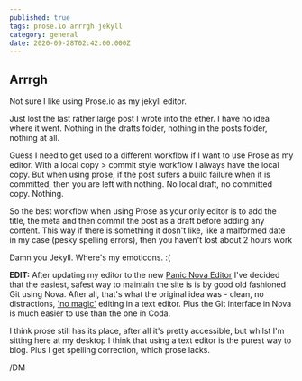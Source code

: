 ```yaml
---
published: true
tags: prose.io arrrgh jekyll
category: general
date: 2020-09-28T02:42:00.000Z
---
```

## Arrrgh

Not sure I like using Prose.io as my jekyll editor.

Just lost the last rather large post I wrote into the ether. I have no idea where it went. Nothing in the drafts folder, nothing in the posts folder, nothing at all.

Guess I need to get used to a different workflow if I want to use Prose as my editor. With a local copy > commit style workflow I always have the local copy. But when using prose, if the post sufers a build failure when it is committed, then you are left with nothing. No local draft, no committed copy. Nothing. 

So the best workflow when using Prose as your only editor is to add the title, the meta and then commit the post as a draft before adding any content. This way if there is something it dosn't like, like a malformed date in my case (pesky spelling errors), then you haven't lost about 2 hours work

Damn you Jekyll. Where's my emoticons. :(


**EDIT:** After updating my editor to the new [Panic Nova Editor](http://deeemm.com/general/2020/09/28/panic-nova.html) I've decided that the easiest, safest way to maintain the site is is by good old fashioned Git using Nova. After all, that's what the original idea was - clean, no distractions, ['no magic'](https://jekyllrb.com/philosophy/) editing in a text editor. Plus the Git interface in Nova is much easier to use than the one in Coda.

I think prose still has its place, after all it's pretty accessible, but whilst I'm sitting here at my desktop I think that using a text editor is the purest way to blog. Plus I get spelling correction, which prose lacks.

/DM
